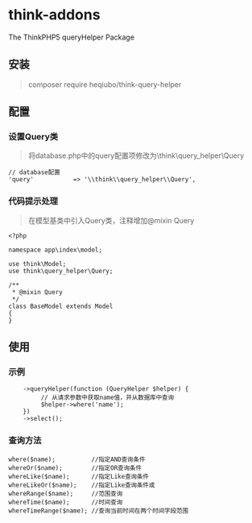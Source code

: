 # think-addons
The ThinkPHP5 queryHelper Package

## 安装
> composer require heqiubo/think-query-helper

## 配置
### 设置Query类
>将database.php中的query配置项修改为\\think\\query_helper\\Query
```
// database配置
'query'           => '\\think\\query_helper\\Query',
```

### 代码提示处理
>在模型基类中引入Query类，注释增加@mixin Query
```
<?php

namespace app\index\model;

use think\Model;
use think\query_helper\Query;

/**
 * @mixin Query
 */
class BaseModel extends Model
{
}
```

## 使用
### 示例

```$data = (new Book())\
    ->queryHelper(function (QueryHelper $helper) {
         // 从请求参数中获取name值，并从数据库中查询
         $helper->where('name');
    })
    ->select();
```

### 查询方法

```
where($name);          //指定AND查询条件
whereOr($name);        //指定OR查询条件
whereLike($name);      //指定Like查询条件
whereLikeOr($name);    //指定Like查询条件或
whereRange($name);     //范围查询
whereTime($name);      //时间查询
whereTimeRange($name); //查询当前时间在两个时间字段范围
```
